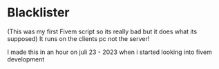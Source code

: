 # Blacklister

(This was my first Fivem script so its really bad but it does what its supposed) It runs on the clients pc not the server!

I made this in an hour on juli 23 - 2023 when i started looking into fivem development  
